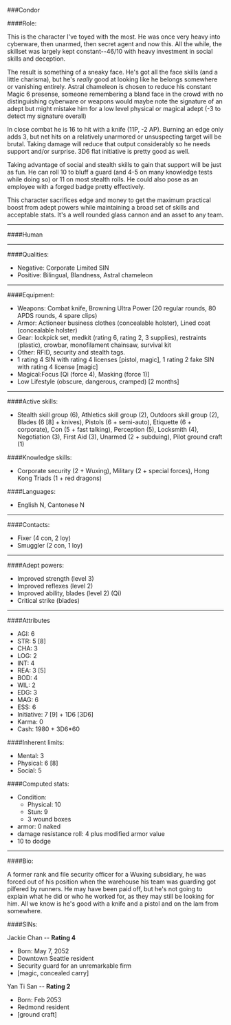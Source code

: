 ###Condor

####Role:

This is the character I've toyed with the most. He was once very heavy into cyberware, then unarmed, then secret agent and now this. All the while, the skillset was largely kept constant--46/10 with heavy investment in social skills and deception.

The result is something of a sneaky face. He's got all the face skills (and a little charisma), but he's *really* good at looking like he belongs somewhere or vanishing entirely. Astral chameleon is chosen to reduce his constant Magic 6 presense, someone remembering a bland face in the crowd with no distinguishing cyberware or weapons would maybe note the signature of an adept but might mistake him for a low level physical or magical adept (-3 to detect my signature overall)

In close combat he is 16 to hit with a knife (11P, -2 AP). Burning an edge only adds 3, but net hits on a relatively unarmored or unsuspecting target will be brutal. Taking damage will reduce that output considerably so he needs support and/or surprise. 3D6 flat initiative is pretty good as well.

Taking advantage of social and stealth skills to gain that support will be just as fun. He can roll 10 to bluff a guard (and 4-5 on many knowledge tests while doing so) or 11 on most stealth rolls. He could also pose as an employee with a forged badge pretty effectively. 

This character sacrifices edge and money to get the maximum practical boost from adept powers while maintaining a broad set of skills and acceptable stats. It's a well rounded glass cannon and an asset to any team.

____
####Human

____
####Qualities:

- Negative: Corporate Limited SIN
- Positive: Bilingual, Blandness, Astral chameleon

____
####Equipment:

- Weapons: Combat knife, Browning Ultra Power (20 regular rounds, 80 APDS rounds, 4 spare clips)
- Armor: Actioneer business clothes (concealable holster), Lined coat (concealable holster)
- Gear: lockpick set, medkit (rating 6, rating 2, 3 supplies), restraints (plastic), crowbar, monofilament chainsaw, survival kit
- Other: RFID, security and stealth tags.
- 1 rating 4 SIN with rating 4 licenses [pistol, magic], 1 rating 2 fake SIN with rating 4 license [magic]
- Magical:Focus [Qi (force 4), Masking (force 1)]
- Low Lifestyle (obscure, dangerous, cramped) [2 months]

____
####Active skills:

- Stealth skill group (6), Athletics skill group (2), Outdoors skill group (2), Blades (6 [8] + knives), Pistols (6 + semi-auto), Etiquette (6 + corporate), Con (5 + fast talking), Perception (5), Locksmith (4), Negotiation (3), First Aid (3), Unarmed (2 + subduing), Pilot ground craft (1)

####Knowledge skills:

- Corporate security (2 + Wuxing), Military (2 + special forces), Hong Kong Triads (1 + red dragons)

####Languages:

- English N, Cantonese N

____
####Contacts:

- Fixer (4 con, 2 loy)
- Smuggler (2 con, 1 loy)

____
####Adept powers:

- Improved strength (level 3)
- Improved reflexes (level 2)
- Improved ability, blades (level 2) (Qi)
- Critical strike (blades)

____
####Attributes

- AGI: 6
- STR: 5 [8]
- CHA: 3
- LOG: 2
- INT: 4
- REA: 3 [5]
- BOD: 4
- WIL: 2
- EDG: 3
- MAG: 6
- ESS: 6
- Initiative: 7 [9] + 1D6 [3D6]
- Karma: 0
- Cash: 1980 + 3D6*60

####Inherent limits:

- Mental: 3
- Physical: 6 [8]
- Social: 5

####Computed stats:

- Condition:
	- Physical: 10
	- Stun: 9
	- 3 wound boxes
- armor: 0 naked
- damage resistance roll: 4 plus modified armor value
- 10 to dodge

____
####Bio:

A former rank and file security officer for a Wuxing subsidiary, he was forced out of his position when the warehouse his team was guarding got pilfered by runners. He may have been paid off, but he's not going to explain what he did or who he worked for, as they may still be looking for him. All we know is he's good with a knife and a pistol and on the lam from somewhere. 

####SINs:

Jackie Chan -- **Rating 4**
- Born: May 7, 2052
- Downtown Seattle resident
- Security guard for an unremarkable firm
- [magic, concealed carry]

Yan Ti San -- **Rating 2**
- Born: Feb 2053
- Redmond resident
- [ground craft]
